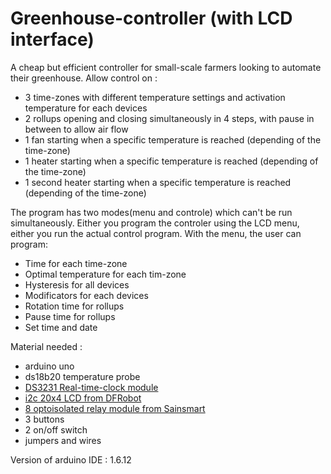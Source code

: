# Greenhouse-controller (with LCD interface)
A cheap but efficient controller for small-scale farmers looking to automate their greenhouse.
Allow control on : 
- 3 time-zones with different temperature settings and activation temperature for each devices
- 2 rollups opening and closing simultaneously in 4 steps, with pause in between to allow air flow
- 1 fan starting when a specific temperature is reached (depending of the time-zone)
- 1 heater starting when a specific temperature is reached (depending of the time-zone)
- 1 second heater starting when a specific temperature is reached (depending of the time-zone)

The program has two modes(menu and controle) which can't be run simultaneously. Either you program the controler using the LCD menu, either you run the actual control program. 
With the menu, the user can program:
- Time for each time-zone
- Optimal temperature for each tim-zone
- Hysteresis for all devices
- Modificators for each devices
- Rotation time for rollups
- Pause time for rollups
- Set time and date

Material needed : 
- arduino uno
- ds18b20 temperature probe
- [DS3231 Real-time-clock module](https://abra-electronics.com/robotics-embedded-electronics/breakout-boards/clocks/ard-ds3231-super-accurate-real-time-clock-ds3231.html)
- [i2c 20x4 LCD from DFRobot](https://www.dfrobot.com/wiki/index.php/I2C_TWI_LCD2004_Module_(Arduino/Gadgeteer_Compatible))
- [8 optoisolated relay module from Sainsmart](http://www.sainsmart.com/8-channel-dc-5v-relay-module-for-arduino-pic-arm-dsp-avr-msp430-ttl-logic.html)
- 3 buttons 
- 2 on/off switch
- jumpers and wires

Version of arduino IDE : 1.6.12

